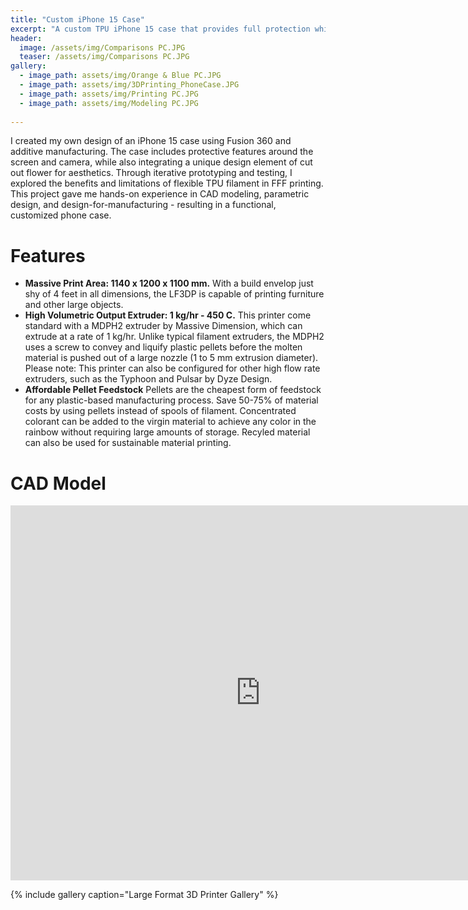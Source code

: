 ```yaml
---
title: "Custom iPhone 15 Case"
excerpt: "A custom TPU iPhone 15 case that provides full protection while maintaining accessability to all buttons, cameras, and ports."
header:
  image: /assets/img/Comparisons PC.JPG
  teaser: /assets/img/Comparisons PC.JPG
gallery:
  - image_path: assets/img/Orange & Blue PC.JPG
  - image_path: assets/img/3DPrinting_PhoneCase.JPG
  - image_path: assets/img/Printing PC.JPG
  - image_path: assets/img/Modeling PC.JPG
  
---
```


I created my own design of an iPhone 15 case using Fusion 360 and additive manufacturing. The case includes protective features around the screen and camera, while also integrating a unique design element of cut out flower for aesthetics. Through iterative prototyping and testing, I explored the benefits and limitations of flexible TPU filament in FFF printing. This project gave me hands-on experience in CAD modeling, parametric design, and design-for-manufacturing - resulting in a functional, customized phone case. 

# Features

* **Massive Print Area: 1140 x 1200 x 1100 mm.** With a build envelop just shy of 4 feet in all dimensions, the LF3DP is capable of printing furniture and other large objects.
* **High Volumetric Output Extruder: 1 kg/hr - 450 C.** This printer come standard with a MDPH2 extruder by Massive Dimension, which can extrude at a rate of 1 kg/hr. Unlike typical filament extruders, the MDPH2 uses a screw to convey and liquify plastic pellets before the molten material is pushed out of a large nozzle (1 to 5 mm extrusion diameter). Please note: This printer can also be configured for other high flow rate extruders, such as the Typhoon and Pulsar by Dyze Design.
* **Affordable Pellet Feedstock** Pellets are the cheapest form of feedstock for any plastic-based manufacturing process. Save 50-75% of material costs by using pellets instead of spools of filament. Concentrated colorant can be added to the virgin material to achieve any color in the rainbow without requiring large amounts of storage. Recyled material can also be used for sustainable material printing.

# CAD Model
<iframe src="https://myhub.autodesk360.com/ue2df0af5/shares/public/SH35dfcQT936092f0e437224cd558fdcdc2f?mode=embed" width="800" height="600" allowfullscreen="true" webkitallowfullscreen="true" mozallowfullscreen="true"  frameborder="0"></iframe>

{% include gallery caption="Large Format 3D Printer Gallery" %}
